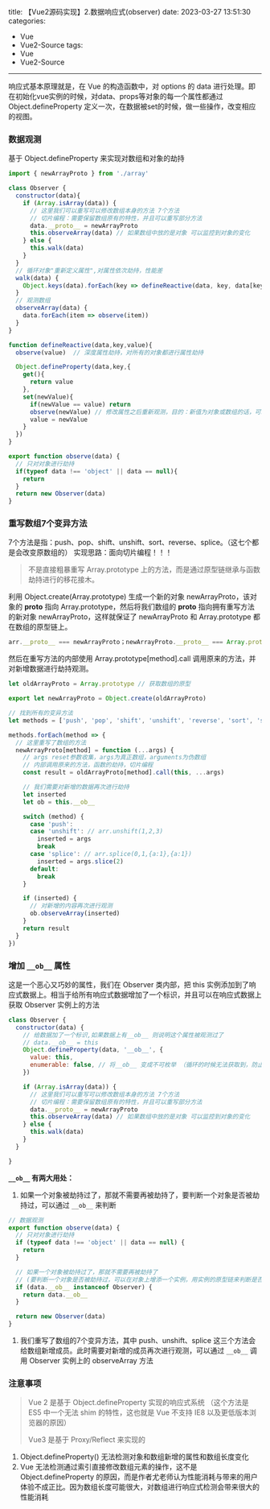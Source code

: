 title: 【Vue2源码实现】2.数据响应式(observer)
date: 2023-03-27 13:51:30
categories: 
- Vue
- Vue2-Source
tags:
- Vue
- Vue2-Source
---

响应式基本原理就是，在 Vue 的构造函数中，对 options 的 data 进行处理。即在初始化vue实例的时候，对data、props等对象的每一个属性都通过 Object.defineProperty 定义一次，在数据被set的时候，做一些操作，改变相应的视图。

<!-- more -->

### 数据观测

基于 Object.defineProperty 来实现对数组和对象的劫持

```js
import { newArrayProto } from './array'

class Observer {
  constructor(data){
    if (Array.isArray(data)) {
      // 这里我们可以重写可以修改数组本身的方法 7个方法
      // 切片编程：需要保留数组原有的特性，并且可以重写部分方法
      data.__proto__ = newArrayProto
      this.observeArray(data) // 如果数组中放的是对象 可以监控到对象的变化
    } else {
      this.walk(data)
    }
  }
  // 循环对象"重新定义属性",对属性依次劫持，性能差
  walk(data) {
    Object.keys(data).forEach(key => defineReactive(data, key, data[key]))
  }
  // 观测数组
  observeArray(data) {
    data.forEach(item => observe(item))
  }
}

function defineReactive(data,key,value){
  observe(value)  // 深度属性劫持，对所有的对象都进行属性劫持

  Object.defineProperty(data,key,{
    get(){
      return value
    },
    set(newValue){
      if(newValue == value) return
      observe(newValue) // 修改属性之后重新观测，目的：新值为对象或数组的话，可以劫持其数据
      value = newValue
    }
  })
}

export function observe(data) {
  // 只对对象进行劫持
  if(typeof data !== 'object' || data == null){
    return
  }
  return new Observer(data)
}
```

### 重写数组7个变异方法

7个方法是指：push、pop、shift、unshift、sort、reverse、splice。（这七个都是会改变原数组的） 实现思路：面向切片编程！！！

> 不是直接粗暴重写 Array.prototype 上的方法，而是通过原型链继承与函数劫持进行的移花接木。

利用 Object.create(Array.prototype) 生成一个新的对象 newArrayProto，该对象的 **proto** 指向 Array.prototype，然后将我们数组的 **proto** 指向拥有重写方法的新对象 newArrayProto，这样就保证了 newArrayProto 和 Array.prototype 都在数组的原型链上。

```js
arr.__proto__ === newArrayProto；newArrayProto.__proto__ === Array.prototype
```

然后在重写方法的内部使用 Array.prototype[method].call 调用原来的方法，并对新增数据进行劫持观测。

```js
let oldArrayProto = Array.prototype // 获取数组的原型

export let newArrayProto = Object.create(oldArrayProto)

// 找到所有的变异方法
let methods = ['push', 'pop', 'shift', 'unshift', 'reverse', 'sort', 'splice']

methods.forEach(method => {
  // 这里重写了数组的方法
  newArrayProto[method] = function (...args) {
    // args reset参数收集，args为真正数组，arguments为伪数组
    // 内部调用原来的方法，函数的劫持，切片编程
    const result = oldArrayProto[method].call(this, ...args) 

    // 我们需要对新增的数据再次进行劫持
    let inserted
    let ob = this.__ob__

    switch (method) {
      case 'push':
      case 'unshift': // arr.unshift(1,2,3)
        inserted = args
        break
      case 'splice': // arr.splice(0,1,{a:1},{a:1})
        inserted = args.slice(2)
      default:
        break
    }

    if (inserted) {
      // 对新增的内容再次进行观测
      ob.observeArray(inserted)
    }
    return result
  }
})
```

### 增加 `__ob__` 属性

这是一个恶心又巧妙的属性，我们在 Observer 类内部，把 this 实例添加到了响应式数据上。相当于给所有响应式数据增加了一个标识，并且可以在响应式数据上获取 Observer 实例上的方法

```js
class Observer {
  constructor(data) {
    // 给数据加了一个标识,如果数据上有__ob__ 则说明这个属性被观测过了
    // data.__ob__ = this 
    Object.defineProperty(data, '__ob__', {
      value: this,
      enumerable: false, // 将__ob__ 变成不可枚举 （循环的时候无法获取到，防止栈溢出）
    })

    if (Array.isArray(data)) {
      // 这里我们可以重写可以修改数组本身的方法 7个方法
      // 切片编程：需要保留数组原有的特性，并且可以重写部分方法
      data.__proto__ = newArrayProto
      this.observeArray(data) // 如果数组中放的是对象 可以监控到对象的变化
    } else {
      this.walk(data)
    }
  }

}
```

**`__ob__` 有两大用处：**

1. 如果一个对象被劫持过了，那就不需要再被劫持了，要判断一个对象是否被劫持过，可以通过 `__ob__` 来判断

```js
// 数据观测
export function observe(data) {
  // 只对对象进行劫持
  if (typeof data !== 'object' || data == null) {
    return
  }

  // 如果一个对象被劫持过了，那就不需要再被劫持了 
  // (要判断一个对象是否被劫持过，可以在对象上增添一个实例，用实例的原型链来判断是否被劫持过)
  if (data.__ob__ instanceof Observer) {
    return data.__ob__
  }

  return new Observer(data)
}
```

1. 我们重写了数组的7个变异方法，其中 push、unshift、splice 这三个方法会给数组新增成员。此时需要对新增的成员再次进行观测，可以通过 `__ob__` 调用 Observer 实例上的 observeArray 方法

### 注意事项

> Vue 2 是基于 Object.defineProperty 实现的响应式系统 （这个方法是 ES5 中一个无法 shim 的特性，这也就是 Vue 不支持 IE8 以及更低版本浏览器的原因）
>
> Vue3 是基于 Proxy/Reflect 来实现的

1. Object.defineProperty()  无法检测对象和数组新增的属性和数组长度变化
2. Vue 无法检测通过索引直接修改数组元素的操作，这不是 Object.defineProperty 的原因，而是作者尤老师认为性能消耗与带来的用户体验不成正比。因为数组长度可能很大，对数组进行响应式检测会带来很大的性能消耗
